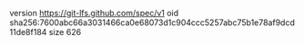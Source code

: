version https://git-lfs.github.com/spec/v1
oid sha256:7600abc66a3031466ca0e68073d1c904ccc5257abc75b1e78af9dcd11de8f184
size 626
